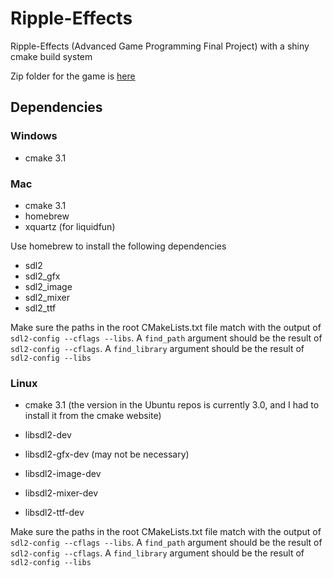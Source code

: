 # Ripple-Effects
Ripple-Effects (Advanced Game Programming Final Project) with a shiny cmake build system

Zip folder for the game is [here](https://github.com/bbk1524/Ripple-Effects/releases)

## Dependencies

### Windows
- cmake 3.1

### Mac
- cmake 3.1
- homebrew
- xquartz (for liquidfun)

Use homebrew to install the following dependencies

- sdl2
- sdl2_gfx
- sdl2_image
- sdl2_mixer
- sdl2_ttf

Make sure the paths in the root CMakeLists.txt file match with the output of `sdl2-config --cflags --libs`.
A `find_path` argument should be the result of `sdl2-config --cflags`.
A `find_library` argument should be the result of `sdl2-config --libs`

### Linux

- cmake 3.1 (the version in the Ubuntu repos is currently 3.0, and I had to install it from the
        cmake website)

- libsdl2-dev
- libsdl2-gfx-dev (may not be necessary)
- libsdl2-image-dev
- libsdl2-mixer-dev
- libsdl2-ttf-dev

Make sure the paths in the root CMakeLists.txt file match with the output of `sdl2-config --cflags --libs`.
A `find_path` argument should be the result of `sdl2-config --cflags`.
A `find_library` argument should be the result of `sdl2-config --libs`

